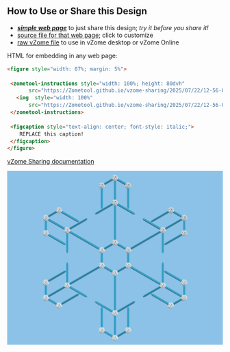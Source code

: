 
## How to Use or Share this Design

 - [***simple web page***](<https://Zometool.github.io/vzome-sharing/2025/07/22/12-56-08-KRI-2d-3fold-6/>) to just share this design; *try it before you share it!*
 - [source file for that web page](<https://github.com/Zometool/vzome-sharing/edit/main/2025/07/22/12-56-08-KRI-2d-3fold-6/index.md>); click to customize
 - [raw vZome file](<https://raw.githubusercontent.com/Zometool/vzome-sharing/main/2025/07/22/12-56-08-KRI-2d-3fold-6/KRI-2d-3fold-6.vZome>) to use in vZome desktop or vZome Online
 
 HTML for embedding in any web page:
 ```html
<figure style="width: 87%; margin: 5%">
  
  <zometool-instructions style="width: 100%; height: 80dvh"
        src="https://Zometool.github.io/vzome-sharing/2025/07/22/12-56-08-KRI-2d-3fold-6/KRI-2d-3fold-6.vZome" >
    <img  style="width: 100%"
        src="https://Zometool.github.io/vzome-sharing/2025/07/22/12-56-08-KRI-2d-3fold-6/KRI-2d-3fold-6.png" >
  </zometool-instructions>

  <figcaption style="text-align: center; font-style: italic;">
     REPLACE this caption!
  </figcaption>
</figure>

 ```

[vZome Sharing documentation](https://vzome.github.io/vzome/sharing.html#how-it-works)

![Image](<KRI-2d-3fold-6.png>)


